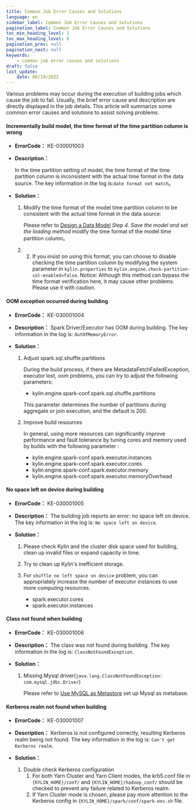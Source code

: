 ```yaml
---
title: Common Job Error Causes and Solutions
language: en
sidebar_label: Common Job Error Causes and Solutions
pagination_label: Common Job Error Causes and Solutions
toc_min_heading_level: 2
toc_max_heading_level: 6
pagination_prev: null
pagination_next: null
keywords:
    - common job error causes and solutions
draft: false
last_update:
    date: 08/19/2022
---
```



Various problems may occur during the execution of building jobs which cause the job to fail. Usually, the brief error cause and description are directly displayed in the job details. This article will summarize some common error causes and solutions to assist solving problems.

#### <span id="date_format_not_match">Incrementally build model, the time format of the time partition column is wrong</span>

- **ErrorCode：** KE-030001003
- **Description：**

  In the time partition setting of model, the time format of the time partition column is inconsistent with the actual time format in the data source. The key information in the log is:`date format not match`。

- **Solution：**

    1. Modify the time format of the model time partition column to be consistent with the actual time format in the data source:

       Please refer to [Design a Data Model](../../model/manual_modeling.md#step-4-save-the-model-and-set-the-loading-method) *Step 4. Save the model and set the loading method* modify the time format of the model time partition column。

    2. 2. If you insist on using this format, you can choose to disable checking the time partition column by modifying the system parameter in `kylin.properties` to `kylin.engine.check-partition-col-enabled=false`.
       Notice: Although this method can bypass the time format verification here, it may cause other problems. Please use it with caution.

#### <span id="oom">OOM exception occurred during building</span>

- **ErrorCode：** KE-030001004
- **Description：** Spark Driver/Executor has OOM during building. The key information in the log is: `OutOfMemoryError`.
- **Solution：**

    1. Adjust spark.sql.shuffle.partitions

        During the build process, if there are MetadataFetchFailedException, executor lost, oom problems, you can try to adjust the following parameters:
        - kylin.engine.spark-conf.spark.sql.shuffle.partitions

       This parameter determines the number of partitions during aggregate or join execution, and the default is 200.

    2. Improve build resources

       In general, using more resources can significantly improve performance and fault tolerance by tuning cores and memory used by builds with the following parameter :

        - kylin.engine.spark-conf.spark.executor.instances
        - kylin.engine.spark-conf.spark.executor.cores
        - kylin.engine.spark-conf.spark.executor.memory
        - kylin.engine.spark-conf.spark.executor.memoryOverhead

#### <span id="no_space_left_on_device">No space left on device during building</span>

- **ErrorCode：** KE-030001005
- **Description：** The building job reports an error: no space left on device. The key information in the log is: `No space left on device`.
- **Solution：**

    1. Please check Kylin and the cluster disk space used for building, clean up invalid files or expand capacity in time.
    2. Try to clean up Kylin's inefficient storage.
    3. For `shuffle no left space on device` problem, you can appropriately increase the number of executor instances to use more computing resources.

        - spark.executor.cores
        - spark.executor.instances

#### <span id="class_not_found">Class not found when building</span>

- **ErrorCode：** KE-030001006
- **Description：** The class was not found during building. The key information in the log is: `ClassNotFoundException`.
- **Solution：**

    1. Missing Mysql driver(`java.lang.ClassNotFoundException: com.mysql.jdbc.Driver`)

       Please refer to [Use MySQL as Metastore](../../deployment/on-premises/rdbms_metastore/use_mysql_as_metadb.md) set up Mysql as metabase.

#### <span id="kerberos_realm_not_found">Kerberos realm not found when building</span>

- **ErrorCode：** KE-030001007
- **Description：** Kerberos is not configured correctly, resulting Kerberos realm being not found. The key information in the log is: `Can't get Kerberos realm`.
- **Solution：**

    1. Double check Kerberos configuration
       1. For both Yarn Cluster and Yarn Client modes, the krb5.conf file in `{KYLIN_HOME}/conf/` and `{KYLIN_HOME}/hadoop_conf/` should be checked to prevent any failure related to Kerberos realm.
       2. If Yarn Cluster mode is chosen, please pay more attention to the Kerberos config in `{KYLIN_HOME}/spark/conf/spark-env.sh` file.
